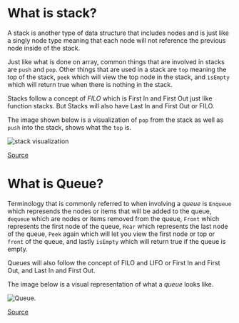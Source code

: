 # What is stack? 

A stack is another type of data structure that includes nodes and is just like a singly node type meaning that each node will not reference the previous node inside of the stack.

Just like what is done on array, common things that are involved in stacks are `push` and `pop`. Other things that are used in a stack are `top` meaning the top of the stack, `peek` which will view the top node in the stack, and `isEmpty` which will return true when there is nothing in the stack. 

Stacks follow a concept of *FILO* which is First In and First Out just like function stacks. But Stacks will also have Last In and First Out or FILO. 

The image shown below is a visualization of `pop` from the stack as well as `push` into the stack, shows what the `top` is. 

![stack visualization](https://codefellows.github.io/common_curriculum/data_structures_and_algorithms/Code_401/class-10/resources/images/stack1.PNG)

[Source](https://codefellows.github.io/common_curriculum/data_structures_and_algorithms/Code_401/class-10/resources/stacks_and_queues.html)

# What is Queue? 

Terminology that is commonly referred to when involving a *queue* is `Enqueue` which represends the nodes or items that will be added to the queue,
`dequeue` which are nodes or items removed from the queue, `Front` which represents the first node of the queue, `Rear` which represents the last node of the queue, `Peek` again which will let you view the first node or top or `front` of the queue, and lastly `isEmpty` which will return true if the queue is empty. 

Queues will also follow the concept of FILO and LIFO or First In and First Out, and Last In and First Out. 

The image below is a visual representation of what a *queue* looks like. 

![Queue](https://codefellows.github.io/common_curriculum/data_structures_and_algorithms/Code_401/class-10/resources/images/Queue.PNG).

[Source](https://codefellows.github.io/common_curriculum/data_structures_and_algorithms/Code_401/class-10/resources/stacks_and_queues.html)

